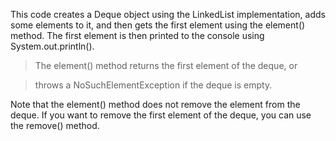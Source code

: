 This code creates a Deque object using the LinkedList implementation, adds some elements to it, and then gets the first element using the element() method. The first element is then printed to the console using System.out.println(). 
> The element() method returns the first element of the deque, or 

> throws a NoSuchElementException if the deque is empty. 

Note that the element() method does not remove the element from the deque. If you want to remove the first element of the deque, you can use the remove() method.